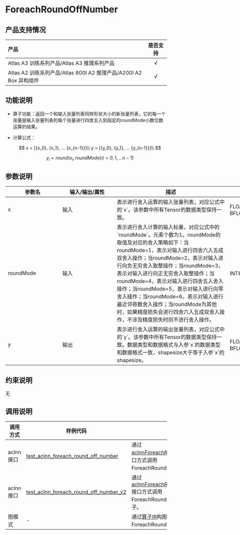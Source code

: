 # ForeachRoundOffNumber

## 产品支持情况

|产品             |  是否支持  |
|:-------------------------|:----------:|
|  <term>Atlas A3 训练系列产品/Atlas A3 推理系列产品</term>   |     √    |
|  <term>Atlas A2 训练系列产品/Atlas 800I A2 推理产品/A200I A2 Box 异构组件</term>     |     √    |

## 功能说明

- 算子功能：返回一个和输入张量列表同样形状大小的新张量列表，它的每一个张量是输入张量列表的每个张量进行四舍五入到指定的roundMode小数位数运算的结果。
- 计算公式：

  $$
  x = [{x_0}, {x_1}, ... {x_{n-1}}]\\
  y = [{y_0}, {y_1}, ... {y_{n-1}}]\\
  $$ 

  $$
  y_i = round(x_i, roundMode) (i=0,1,...n-1)
  $$


## 参数说明

<table style="undefined;table-layout: fixed; width: 1005px"><colgroup>
  <col style="width: 170px">
  <col style="width: 170px">
  <col style="width: 352px">
  <col style="width: 213px">
  <col style="width: 100px">
  </colgroup>
  <thead>
    <tr>
      <th>参数名</th>
      <th>输入/输出/属性</th>
      <th>描述</th>
      <th>数据类型</th>
      <th>数据格式</th>
    </tr></thead>
  <tbody>
    <tr>
      <td>x</td>
      <td>输入</td>
      <td>表示进行舍入运算的输入张量列表，对应公式中的`x`。该参数中所有Tensor的数据类型保持一致。</td>
      <td>FLOAT32、FLOAT16、BFLOAT16</td>
      <td>ND</td>
    </tr>
    <tr>
      <td>roundMode</td>
      <td>输入</td>
      <td>表示进行舍入计算的输入标量，对应公式中的`roundMode`。元素个数为1。roundMode的取值及对应的舍入策略如下：当roundMode=1，表示对输入进行四舍六入五成双舍入操作；当roundMode=2，表示对输入进行向负无穷舍入取整操作；当roundMode=3，表示对输入进行向正无穷舍入取整操作；当roundMode=4，表示对输入进行四舍五入舍入操作；当roundMode=5，表示对输入进行向零舍入操作；当roundMode=6，表示对输入进行最近邻奇数舍入操作；当roundMode为其他时，如果精度损失会进行四舍六入五成双舍入操作，不涉及精度损失时则不进行舍入操作。</td>
      <td>INT8、INT64</td><!--V2多了INT64，原型原来也没有INT64-->
      <td>ND</td>
    </tr>
    <tr>
      <td>y</td>
      <td>输出</td>
      <td>表示进行舍入运算的输出张量列表，对应公式中的`y`。该参数中所有Tensor的数据类型保持一致。数据类型和数据格式与入参`x`的数据类型和数据格式一致，shapesize大于等于入参`x`的shapesize。</td>
      <td>FLOAT32、FLOAT16、BFLOAT16</td>
      <td>ND</td>
    </tr>
  </tbody></table>

## 约束说明

无

## 调用说明

| 调用方式   | 样例代码           | 说明                                         |
| ---------------- | --------------------------- | --------------------------------------------------- |
| aclnn接口  | [test_aclnn_foreach_round_off_number](examples/test_aclnn_foreach_round_off_number.cpp) | 通过[aclnnForeachRoundOffNumber](docs/aclnnForeachRoundOffNumber.md)接口方式调用ForeachRoundOffNumber算子。 |
| aclnn接口  | [test_aclnn_foreach_round_off_number_v2](examples/test_aclnn_foreach_round_off_number_v2.cpp) | 通过[aclnnForeachRoundOffNumberV2](docs/aclnnForeachRoundOffNumberV2.md)接口方式调用ForeachRoundOffNumberV2算子。 |
| 图模式 | - | 通过[算子IR](op_graph/foreach_round_off_number_proto.h)构图方式调用ForeachRoundOffNumber算子。         |

<!--[test_geir_foreach_round_off_number](examples/test_geir_foreach_round_off_number.cpp) -->